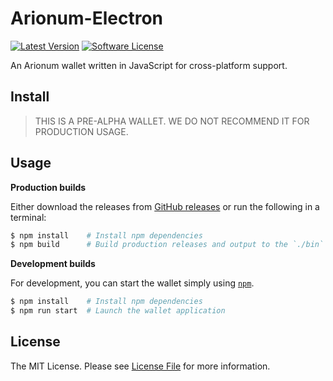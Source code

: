 # Arionum-Electron

[![Latest Version][ico-version]][link-releases]
[![Software License][ico-license]](LICENSE)

An Arionum wallet written in JavaScript for cross-platform support.

## Install

> THIS IS A PRE-ALPHA WALLET. WE DO NOT RECOMMEND IT FOR PRODUCTION USAGE.

## Usage

**Production builds**

Either download the releases from [GitHub releases][link-releases] or run the following in a terminal:

```bash
$ npm install    # Install npm dependencies
$ npm build      # Build production releases and output to the `./bin` directory
```

**Development builds**

For development, you can start the wallet simply using [`npm`][link-npm].

```bash
$ npm install    # Install npm dependencies
$ npm run start  # Launch the wallet application
```

## License

The MIT License. Please see [License File](LICENSE) for more information.

[ico-license]: https://img.shields.io/github/license/CuteCubed/Arionum-Electron.svg?style=for-the-badge
[ico-version]: https://img.shields.io/github/release-pre/cutecubed/Arionum-Electron.svg?style=for-the-badge

[link-npm]: https://npmjs.com
[link-releases]: https://github.com/cutecubed/arionum-electrum/releases/latest
